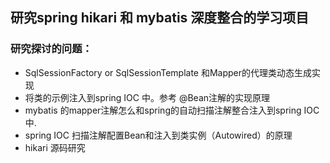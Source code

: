 ## 研究spring hikari 和 mybatis 深度整合的学习项目

### 研究探讨的问题：
* SqlSessionFactory or SqlSessionTemplate 和Mapper的代理类动态生成实现
* 将类的示例注入到spring IOC 中。参考 @Bean注解的实现原理
* mybatis 的mapper注解怎么和spring的自动扫描注解整合注入到spring IOC中.
* spring IOC 扫描注解配置Bean和注入到类实例（Autowired）的原理
* hikari 源码研究